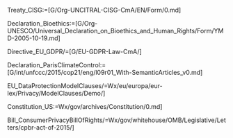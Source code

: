 Treaty_CISG:=[G/Org-UNCITRAL-CISG-CmA/EN/Form/0.md]

Declaration_Bioethics:=[G/Org-UNESCO/Universal_Declaration_on_Bioethics_and_Human_Rights/Form/YMD-2005-10-19.md]

Directive_EU_GDPR/=[G/EU-GDPR-Law-CmA/]

Declaration_ParisClimateControl:=[G/int/unfccc/2015/cop21/eng/l09r01_With-SemanticArticles_v0.md]

EU_DataProtectionModelClauses/=Wx/eu/europa/eur-lex/Privacy/ModelClauses/Demo/]

Constitution_US:=Wx/gov/archives/Constitution/0.md]

Bill_ConsumerPrivacyBillOfRights/=Wx/gov/whitehouse/OMB/Legislative/Letters/cpbr-act-of-2015/]
